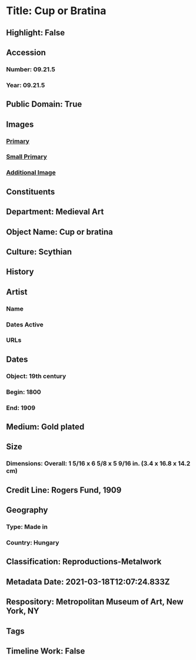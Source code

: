 # Title: Cup or Bratina
## Highlight: False
## Accession
### Number: 09.21.5
### Year: 09.21.5
## Public Domain: True
## Images
### [Primary](https://images.metmuseum.org/CRDImages/md/original/tem09215.jpg)
### [Small Primary](https://images.metmuseum.org/CRDImages/md/web-large/tem09215.jpg)
### [Additional Image](https://images.metmuseum.org/CRDImages/md/original/tem0921-5s2.jpg)
## Constituents
## Department: Medieval Art
## Object Name: Cup or bratina
## Culture: Scythian
## History
## Artist
### Name
### Dates Active
### URLs
## Dates
### Object: 19th century
### Begin: 1800
### End: 1909
## Medium: Gold plated
## Size
### Dimensions: Overall: 1 5/16 x 6 5/8 x 5 9/16 in. (3.4 x 16.8 x 14.2 cm)
## Credit Line: Rogers Fund, 1909
## Geography
### Type: Made in
### Country: Hungary
## Classification: Reproductions-Metalwork
## Metadata Date: 2021-03-18T12:07:24.833Z
## Respository: Metropolitan Museum of Art, New York, NY
## Tags
## Timeline Work: False